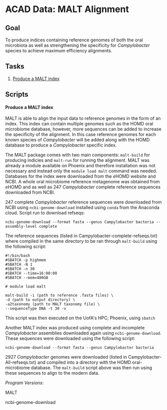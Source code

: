 ACAD Data: MALT Alignment
=============
## Goal
To produce indices containing reference genomes of both the oral microbiota as well as strengthening the specificity for *Campylobacter* species to achieve maximum efficiency alignments.

## Tasks

 1. [Produce a MALT index]()

## Scripts
#### Produce a MALT index

MALT is able to align the input data to reference genomes in the form of an index. This index can contain multiple genomes such as the HOMD oral microbiome database, however, more sequences can be added to increase the specificity of the alignment. In this case reference genomes for each known species of *Campylobacter* will be added along with the HOMD database to produce a *Campylobacter* specific index.

The MALT package comes with two main components: `malt-build` for producing indicies and `malt-run` for running the alignment. MALT was already a module available on Phoenix and therefore installation was not necessary and instead only the 
`module load malt` command was needed. Databases for the index were downloaded from the *e*HOMD website and NCBI. A whole oral microbiome reference metagenome was obtained from *e*HOMD and as well as 247 *Campylobacter* complete reference sequences downloaded from NCBI.

247 complete *Campylobacter* reference sequences were downloaded from NCBI using `ncbi-genome-download` installed using `conda` from the Anaconda cloud. Script run to download refseqs: 

`ncbi-genome-download --format fasta --genus Campylobacter bacteria --assembly-level complete`

The reference sequences (listed in Campylobacter-complete-refseqs.txt) where compiled in the same directory to be ran through `malt-build` using the following script:

    #!/bin/bash
    #SBATCH -p highmem
    #SBATCH -N 1
    #SBATCH -n 30
    #SBATCH --time=16:00:00
    #SBATCH --mem=480GB
   
    # module load malt
    
    malt-build -i (path to reference .fasta files) \
    -d (path to output directory) \
    -a2taxonomy (path to MALT taxonomy file) \
    --sequenceType DNA -t 30 -v
This script was then executed on the UofA's HPC; Phoenix, using `sbatch`

Another MALT index was produced using complete and incomplete *Campylobacter* assemblies downloaded again using `ncbi-genome-download`. These sequences were downloaded using the following script:

`ncbi-genome-download --format fasta --genus Campylobacter bacteria`

2927 *Campylobacter* genomes were downloaded (listed in Campylobacter-All-refseqs.txt) and compiled into a directory with the HOMD oral-microbiome database. The `malt-build` script above was then run using these sequences to align to the modern data.

*Program Versions:*

MALT

ncbi-genome-download
